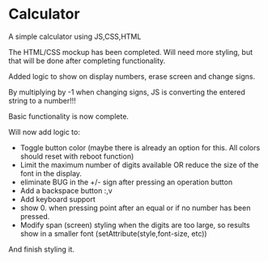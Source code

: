 # Calculator

A simple calculator using JS,CSS,HTML

<!--  -->

The HTML/CSS mockup has been completed. Will need more styling, but that will be done after completing functionality.

<!--  -->

Added logic to show on display numbers, erase screen and change signs.

By multiplying by -1 when changing signs, JS is converting the entered string to a number!!!

<!--  -->

Basic functionality is now complete.

Will now add logic to:

- Toggle button color (maybe there is already an option for this. All colors should reset with reboot function)
- Limit the maximum number of digits available OR reduce the size of the font in the display.
- eliminate BUG in the +/- sign after pressing an operation button
- Add a backspace button :,v
- Add keyboard support
- show 0. when pressing point after an equal or if no number has been pressed.
- Modify span (screen) styling when the digits are too large, so results show in a smaller font (setAttribute(style,font-size, etc))

And finish styling it.

